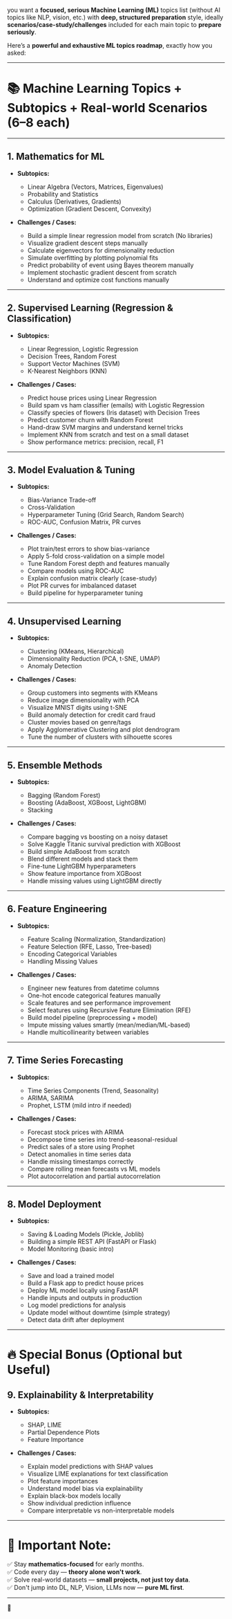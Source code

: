 you want a **focused, serious Machine Learning (ML)** topics list (without AI topics like NLP, vision, etc.) with **deep, structured preparation** style, 
ideally **scenarios/case-study/challenges** included for each main topic to **prepare seriously**.

Here’s a **powerful and exhaustive ML topics roadmap**, exactly how you asked:

---

# 📚 Machine Learning Topics + Subtopics + Real-world Scenarios (6–8 each)

---

## 1. **Mathematics for ML**
- **Subtopics:**
  - Linear Algebra (Vectors, Matrices, Eigenvalues)
  - Probability and Statistics
  - Calculus (Derivatives, Gradients)
  - Optimization (Gradient Descent, Convexity)

- **Challenges / Cases:**
  - Build a simple linear regression model from scratch (No libraries)
  - Visualize gradient descent steps manually
  - Calculate eigenvectors for dimensionality reduction
  - Simulate overfitting by plotting polynomial fits
  - Predict probability of event using Bayes theorem manually
  - Implement stochastic gradient descent from scratch
  - Understand and optimize cost functions manually

---

## 2. **Supervised Learning (Regression & Classification)**
- **Subtopics:**
  - Linear Regression, Logistic Regression
  - Decision Trees, Random Forest
  - Support Vector Machines (SVM)
  - K-Nearest Neighbors (KNN)

- **Challenges / Cases:**
  - Predict house prices using Linear Regression
  - Build spam vs ham classifier (emails) with Logistic Regression
  - Classify species of flowers (Iris dataset) with Decision Trees
  - Predict customer churn with Random Forest
  - Hand-draw SVM margins and understand kernel tricks
  - Implement KNN from scratch and test on a small dataset
  - Show performance metrics: precision, recall, F1

---

## 3. **Model Evaluation & Tuning**
- **Subtopics:**
  - Bias-Variance Trade-off
  - Cross-Validation
  - Hyperparameter Tuning (Grid Search, Random Search)
  - ROC-AUC, Confusion Matrix, PR curves

- **Challenges / Cases:**
  - Plot train/test errors to show bias-variance
  - Apply 5-fold cross-validation on a simple model
  - Tune Random Forest depth and features manually
  - Compare models using ROC-AUC
  - Explain confusion matrix clearly (case-study)
  - Plot PR curves for imbalanced dataset
  - Build pipeline for hyperparameter tuning

---

## 4. **Unsupervised Learning**
- **Subtopics:**
  - Clustering (KMeans, Hierarchical)
  - Dimensionality Reduction (PCA, t-SNE, UMAP)
  - Anomaly Detection

- **Challenges / Cases:**
  - Group customers into segments with KMeans
  - Reduce image dimensionality with PCA
  - Visualize MNIST digits using t-SNE
  - Build anomaly detection for credit card fraud
  - Cluster movies based on genre/tags
  - Apply Agglomerative Clustering and plot dendrogram
  - Tune the number of clusters with silhouette scores

---

## 5. **Ensemble Methods**
- **Subtopics:**
  - Bagging (Random Forest)
  - Boosting (AdaBoost, XGBoost, LightGBM)
  - Stacking

- **Challenges / Cases:**
  - Compare bagging vs boosting on a noisy dataset
  - Solve Kaggle Titanic survival prediction with XGBoost
  - Build simple AdaBoost from scratch
  - Blend different models and stack them
  - Fine-tune LightGBM hyperparameters
  - Show feature importance from XGBoost
  - Handle missing values using LightGBM directly

---

## 6. **Feature Engineering**
- **Subtopics:**
  - Feature Scaling (Normalization, Standardization)
  - Feature Selection (RFE, Lasso, Tree-based)
  - Encoding Categorical Variables
  - Handling Missing Values

- **Challenges / Cases:**
  - Engineer new features from datetime columns
  - One-hot encode categorical features manually
  - Scale features and see performance improvement
  - Select features using Recursive Feature Elimination (RFE)
  - Build model pipeline (preprocessing + model)
  - Impute missing values smartly (mean/median/ML-based)
  - Handle multicollinearity between variables

---

## 7. **Time Series Forecasting**
- **Subtopics:**
  - Time Series Components (Trend, Seasonality)
  - ARIMA, SARIMA
  - Prophet, LSTM (mild intro if needed)

- **Challenges / Cases:**
  - Forecast stock prices with ARIMA
  - Decompose time series into trend-seasonal-residual
  - Predict sales of a store using Prophet
  - Detect anomalies in time series data
  - Handle missing timestamps correctly
  - Compare rolling mean forecasts vs ML models
  - Plot autocorrelation and partial autocorrelation

---

## 8. **Model Deployment**
- **Subtopics:**
  - Saving & Loading Models (Pickle, Joblib)
  - Building a simple REST API (FastAPI or Flask)
  - Model Monitoring (basic intro)

- **Challenges / Cases:**
  - Save and load a trained model
  - Build a Flask app to predict house prices
  - Deploy ML model locally using FastAPI
  - Handle inputs and outputs in production
  - Log model predictions for analysis
  - Update model without downtime (simple strategy)
  - Detect data drift after deployment

---

# 🔥 Special Bonus (Optional but Useful)

## 9. **Explainability & Interpretability**
- **Subtopics:**
  - SHAP, LIME
  - Partial Dependence Plots
  - Feature Importance

- **Challenges / Cases:**
  - Explain model predictions with SHAP values
  - Visualize LIME explanations for text classification
  - Plot feature importances
  - Understand model bias via explainability
  - Explain black-box models locally
  - Show individual prediction influence
  - Compare interpretable vs non-interpretable models

---

# 📍 Important Note:
✅ Stay **mathematics-focused** for early months.  
✅ Code every day — **theory alone won't work**.  
✅ Solve real-world datasets — **small projects, not just toy data**.  
✅ Don't jump into DL, NLP, Vision, LLMs now — **pure ML first**.

---
 🚀
